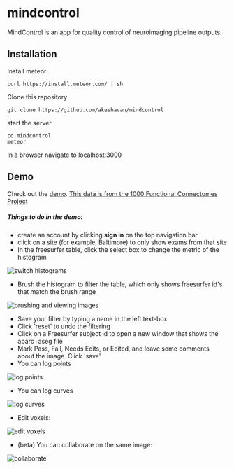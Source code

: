 # mindcontrol
MindControl is an app for quality control of neuroimaging pipeline outputs. 

## Installation

Install meteor 

```
curl https://install.meteor.com/ | sh
```

Clone this repository

```
git clone https://github.com/akeshavan/mindcontrol
```

start the server

```
cd mindcontrol
meteor
```

In a browser navigate to localhost:3000

## Demo

Check out the [demo](http://mindcontrol.herokuapp.com/). [This data is from the 1000 Functional Connectomes Project](http://fcon_1000.projects.nitrc.org/fcpClassic/FcpTable.html)

##### Things to do in the demo:

* create an account by clicking **sign in** on the top navigation bar
* click on a site (for example, Baltimore) to only show exams from that site
* In the freesurfer table, click the select box to change the metric of the histogram

![switch histograms](https://dl.dropboxusercontent.com/u/9020198/mindcontrol_demo_gifs/histogram_switch.gif)

* Brush the histogram to filter the table, which only shows freesurfer id's that match the brush range 

![brushing and viewing images](https://dl.dropboxusercontent.com/u/9020198/mindcontrol_demo_gifs/histogram_brushing_and_image_viewing.gif)

* Save your filter by typing a name in the left text-box
* Click 'reset' to undo the filtering
* Click on a Freesurfer subject id to open a new window that shows the aparc+aseg file
* Mark Pass, Fail, Needs Edits, or Edited, and leave some comments about the image. Click 'save'
* You can log points

![log points](https://dl.dropboxusercontent.com/u/9020198/mindcontrol_demo_gifs/logLesion.gif)

* You can log curves

![log curves](https://dl.dropboxusercontent.com/u/9020198/mindcontrol_demo_gifs/logContour.gif)

* Edit voxels:

![edit voxels](https://dl.dropboxusercontent.com/u/9020198/mindcontrol_demo_gifs/dura_edit.gif)

* (beta) You can collaborate on the same image:

![collaborate](https://dl.dropboxusercontent.com/u/9020198/mindcontrol_demo_gifs/syncedViewers.gif)

